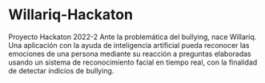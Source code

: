 # Willariq-Hackaton
Proyecto Hackaton 2022-2
Ante la problemática del bullying, nace Willariq. Una aplicación con la ayuda de inteligencia artificial pueda reconocer las emociones de una persona mediante su reacción a preguntas elaboradas usando un sistema de reconocimiento facial en tiempo real, con la finalidad de detectar indicios de bullying.
